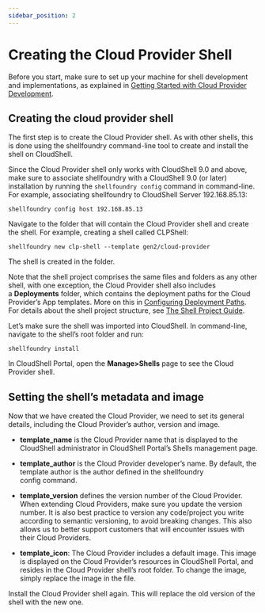 ```yaml
---
sidebar_position: 2
---
```


# Creating the Cloud Provider Shell

Before you start, make sure to set up your machine for shell development and implementations, as explained in [Getting Started with Cloud Provider Development](./getting-started-with-cp-dev.md).

## Creating the cloud provider shell

The first step is to create the Cloud Provider shell. As with other shells, this is done using the shellfoundry command-line tool to create and install the shell on CloudShell.

Since the Cloud Provider shell only works with CloudShell 9.0 and above, make sure to associate shellfoundry with a CloudShell 9.0 (or later) installation by running the `shellfoundry config` command in command-line. For example, associating shellfoundry to CloudShell Server 192.168.85.13:

`shellfoundry config host 192.168.85.13`

Navigate to the folder that will contain the Cloud Provider shell and create the shell. For example, creating a shell called CLPShell:

`shellfoundry new clp-shell --template gen2/cloud-provider`

The shell is created in the folder.

Note that the shell project comprises the same files and folders as any other shell, with one exception, the Cloud Provider shell also includes a **Deployments** folder, which contains the deployment paths for the Cloud Provider’s App templates. More on this in [Configuring Deployment Paths](./configure-the-deployment-paths.md). For details about the shell project structure, see [The Shell Project Guide](../developing-shells/the-shell-project-guide.md).

Let’s make sure the shell was imported into CloudShell. In command-line, navigate to the shell’s root folder and run:

`shellfoundry install`

In CloudShell Portal, open the **Manage>Shells** page to see the Cloud Provider shell.

## Setting the shell’s metadata and image

Now that we have created the Cloud Provider, we need to set its general details, including the Cloud Provider’s author, version and image.

- **template\_name** is the Cloud Provider name that is displayed to the CloudShell administrator in CloudShell Portal’s Shells management page.
    
- **template\_author** is the Cloud Provider developer’s name. By default, the template author is the author defined in the shellfoundry config command.
    
- **template\_version** defines the version number of the Cloud Provider. When extending Cloud Providers, make sure you update the version number. It is also best practice to version any code/project you write according to semantic versioning, to avoid breaking changes. This also allows us to better support customers that will encounter issues with their Cloud Providers.
    
- **template\_icon**: The Cloud Provider includes a default image. This image is displayed on the Cloud Provider’s resources in CloudShell Portal, and resides in the Cloud Provider shell’s root folder. To change the image, simply replace the image in the file.
    

Install the Cloud Provider shell again. This will replace the old version of the shell with the new one.